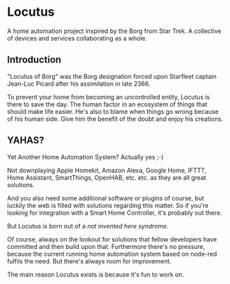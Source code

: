 # Locutus

A home automation project inspired by the Borg from Star Trek. A collective of devices and services collaborating as a whole.

## Introduction

"Locutus of Borg" was the Borg designation forced upon Starfleet captain Jean-Luc Picard after his assimilation in late 2366.

To prevent your home from becoming an uncontrolled entity, Locutus is there to save the day. The human factor in an ecosystem of things that should make life easier. He's also to blame when things go wrong because of his human side. Give him the benefit of the doubt and enjoy his creations.

## YAHAS?

Yet Another Home Automation System? Actually yes ;-)

Not downplaying Apple Homekit, Amazon Alexa, Google Home, IFTTT, Home Assistant, SmartThings, OpenHAB, etc. etc. as they are all great solutions.

And you also need some additional software or plugins of course, but luckily the web is filled with solutions regarding this matter. So if you're looking for integration with a Smart Home Controller, it's probably out there.

But Locutus is born out of a *not invented here syndrome*. 

Of course, always on the lookout for solutions that fellow developers have committed and then build upon that. Furthermore there's no pressure, because the current running home automation system based on node-red fulfils the need. But there's always room for improvement.

The main reason Locutus exists is because it's fun to work on.
